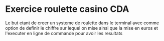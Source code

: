 # Exercice roulette casino CDA

Le but etant de creer un systeme de roulette dans le terminal avec comme option de definir le chiffre sur lequel on mise ainsi que la mise en euros et l'executer en ligne de commande pour avoir les resultats